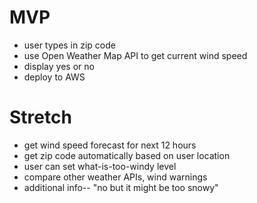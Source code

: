 # MVP
* user types in zip code
* use Open Weather Map API to get current wind speed
* display yes or no
* deploy to AWS

# Stretch
* get wind speed forecast for next 12 hours
* get zip code automatically based on user location
* user can set what-is-too-windy level
* compare other weather APIs, wind warnings
* additional info-- "no but it might be too snowy"